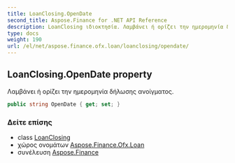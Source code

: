 ```yaml
---
title: LoanClosing.OpenDate
second_title: Aspose.Finance for .NET API Reference
description: LoanClosing ιδιοκτησία. Λαμβάνει ή ορίζει την ημερομηνία δήλωσης ανοίγματος.
type: docs
weight: 190
url: /el/net/aspose.finance.ofx.loan/loanclosing/opendate/
---
```

## LoanClosing.OpenDate property

Λαμβάνει ή ορίζει την ημερομηνία δήλωσης ανοίγματος.

```csharp
public string OpenDate { get; set; }
```

### Δείτε επίσης

* class [LoanClosing](../)
* χώρος ονομάτων [Aspose.Finance.Ofx.Loan](../../loanclosing/)
* συνέλευση [Aspose.Finance](../../../)


